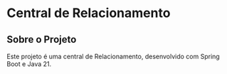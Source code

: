 # Central de Relacionamento

## Sobre o Projeto

Este projeto é uma central de Relacionamento, desenvolvido com Spring Boot e Java 21.


